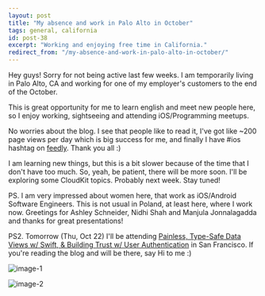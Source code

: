 ```yaml
---
layout: post
title: "My absence and work in Palo Alto in October"
tags: general, california
id: post-38
excerpt: "Working and enjoying free time in California."
redirect_from: "/my-absence-and-work-in-palo-alto-in-october/"
---
```

Hey guys! Sorry for not being active last few weeks. I am temporarily living in
Palo Alto, CA and working for one of my employer's customers to the end of the October.

This is great opportunity for me to learn english and meet new people here, so
I enjoy working, sightseeing and attending iOS/Programming meetups.

No worries about the blog. I see that people like to read it, I've got like ~200
page views per day which is big success for me, and finally I have #ios hashtag on [feedly][feedly].
Thank you all :)

I am learning new things, but this is a bit slower because of the time that I
don't have too much. So, yeah, be patient, there will be more soon. I'll be
exploring some CloudKit topics. Probably next week. Stay tuned!

PS. I am very impressed about women here, that work as iOS/Android Software Engineers.
This is not usual in Poland, at least here, where I work now. Greetings for Ashley
Schneider, Nidhi Shah and Manjula Jonnalagadda and thanks for great presentations!

PS2. Tomorrow (Thu, Oct 22) I'll be attending
[Painless, Type-Safe Data Views w/ Swift, & Building Trust w/ User Authentication][realm] in
San Francisco. If you're reading the blog and will be there, say Hi to me :)

![image-1][img-1]

![image-2][img-2]


[feedly]: http://feedly.com/i/subscription/feed/http://szulctomasz.com/feed/
[realm]: http://www.meetup.com/swift-language/events/225709876/

[img-1]: /uploads/{{page.id}}/1.jpg
[img-2]: /uploads/{{page.id}}/2.jpg
